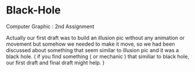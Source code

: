# Black-Hole
Computer Graphic : 2nd Assignment

Actually our first draft was to build an illusion pic without any animation or movement but somehow we needed to make it move, so we had been discussed about something 
that seem similar to illusion pic and it was a black hole. ( if you find something ( or mechanic ) that similiar to black hole, our first draft and final draft might help. )
